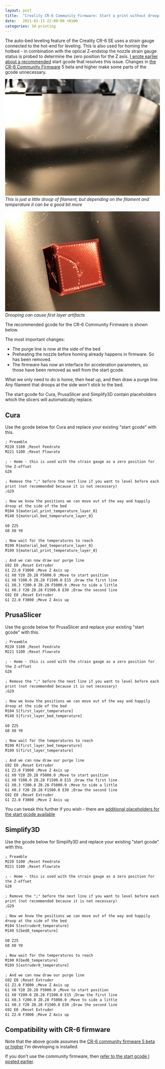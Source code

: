 ```yaml
---
layout: post
title:  "Creality CR-6 Community Firmware: Start a print without drooping filament on the build plate while homing"
date:   2021-02-11 22:00:00 +0100
categories: 3d-printing
---
```


The auto-bed leveling feature of the Creality CR-6 SE uses a strain gauge connected to the hot-end for leveling. This is also used for homing the hotbed - in combination with the optical Z-endstop the nozzle strain gauge status is probed to determine the zero position for the Z axis. [I wrote earlier about a recommended](/blog/2020/10/25/creality-cr6-start-print-without-drooping) start gcode that resolves this issue. Changes in [the CR-6 Community Firmware](https://github.com/CR6Community/Marlin) 5 beta and higher make some parts of the gcode unnecessary.

![Little droop](/images/blog/2020-10-25-creality-cr6-start-print-without-drooping-1.jpg)
*This is just a little droop of filament, but depending on the filament and temperature it can be a good bit more*

![Little droop](/images/blog/2020-10-25-creality-cr6-start-print-without-drooping-2.jpg)
*Drooping can cause first layer artifacts*

The recommended gcode for the CR-6 Community Firmware is shown below. 

The most important changes: 

- The purge line is now at the side of the bed 
- Preheating the nozzle before homing already happens in firmware. So has been removed.
- The firmware has now an interface for acceleration parameters, so those have been removed as well from the start gcode.

What we only need to do is home, then heat up, and then draw a purge line. Any filament that droops at the side won't stick to the bed.

The start gcode for Cura, PrusaSlicer and Simplify3D contain placeholders which the slicers will automatically replace.

## Cura

Use the gcode below for Cura and replace your existing "start gcode" with this.

```
; Preamble
M220 S100 ;Reset Feedrate
M221 S100 ;Reset Flowrate

; - Home - this is used with the strain gauge as a zero position for the Z-offset
G28

; Remove the ";" before the next line if you want to level before each print (not recommended because it is not necessary)
;G29

; Now we know the positions we can move out of the way and happily droop at the side of the bed
M104 S{material_print_temperature_layer_0}
M140 S{material_bed_temperature_layer_0}

G0 Z25
G0 X0 Y0

; Now wait for the temperatures to reach
M190 R{material_bed_temperature_layer_0}
M109 S{material_print_temperature_layer_0}

; And we can now draw our purge line
G92 E0 ;Reset Extruder
G1 Z2.0 F3000 ;Move Z Axis up
G1 X0 Y20 Z0.28 F5000.0 ;Move to start position
G1 X0 Y200.0 Z0.28 F1500.0 E15 ;Draw the first line
G1 X0.3 Y200.0 Z0.28 F5000.0 ;Move to side a little
G1 X0.3 Y20 Z0.28 F1500.0 E30 ;Draw the second line
G92 E0 ;Reset Extruder
G1 Z2.0 F3000 ;Move Z Axis up
```

## PrusaSlicer

Use the gcode below for PrusaSlicer and replace your existing "start gcode" with this.

```
; Preamble
M220 S100 ;Reset Feedrate
M221 S100 ;Reset Flowrate

; - Home - this is used with the strain gauge as a zero position for the Z-offset
G28

; Remove the ";" before the next line if you want to level before each print (not recommended because it is not necessary)
;G29

; Now we know the positions we can move out of the way and happily droop at the side of the bed
M104 S[first_layer_temperature]
M140 S[first_layer_bed_temperature]

G0 Z25
G0 X0 Y0

; Now wait for the temperatures to reach
M190 R[first_layer_bed_temperature]
M109 S[first_layer_temperature]

; And we can now draw our purge line
G92 E0 ;Reset Extruder
G1 Z2.0 F3000 ;Move Z Axis up
G1 X0 Y20 Z0.28 F5000.0 ;Move to start position
G1 X0 Y200.0 Z0.28 F1500.0 E15 ;Draw the first line
G1 X0.3 Y200.0 Z0.28 F5000.0 ;Move to side a little
G1 X0.3 Y20 Z0.28 F1500.0 E30 ;Draw the second line
G92 E0 ;Reset Extruder
G1 Z2.0 F3000 ;Move Z Axis up
```

You can tweak this further if you wish - there are [additional placeholders for the start gcode available](http://projects.ttlexceeded.com/3dprinting_prusaslicer_gcode.html#configuration-placeholders)

## Simplify3D

Use the gcode below for Simplify3D and replace your existing "start gcode" with this.

```
; Preamble
M220 S100 ;Reset Feedrate
M221 S100 ;Reset Flowrate

; - Home - this is used with the strain gauge as a zero position for the Z-offset
G28

; Remove the ";" before the next line if you want to level before each print (not recommended because it is not necessary)
;G29

; Now we know the positions we can move out of the way and happily droop at the side of the bed
M104 S[extruder0_temperature]
M140 S[bed0_temperature]

G0 Z25
G0 X0 Y0

; Now wait for the temperatures to reach
M190 R[bed0_temperature]
M109 S[extruder0_temperature]

; And we can now draw our purge line
G92 E0 ;Reset Extruder
G1 Z2.0 F3000 ;Move Z Axis up
G1 X0 Y20 Z0.28 F5000.0 ;Move to start position
G1 X0 Y200.0 Z0.28 F1500.0 E15 ;Draw the first line
G1 X0.3 Y200.0 Z0.28 F5000.0 ;Move to side a little
G1 X0.3 Y20 Z0.28 F1500.0 E30 ;Draw the second line
G92 E0 ;Reset Extruder
G1 Z2.0 F3000 ;Move Z Axis up
```

## Compatibility with CR-6 firmware

Note that the above gcode assumes the [CR-6 community firmware 5 beta or higher](https://github.com/CR6Community/) I'm developing is installed.

If you don't use the community firmware, then [refer to the start gcode I posted earlier](/blog/2020/10/25/creality-cr6-start-print-without-drooping).

